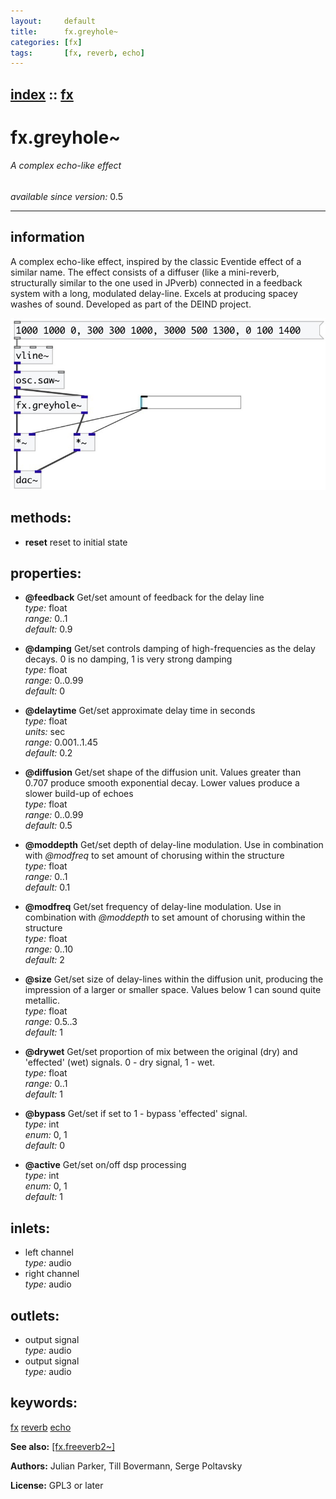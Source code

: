 ```yaml
---
layout:     default
title:      fx.greyhole~
categories: [fx]
tags:       [fx, reverb, echo]
---
```

[index](index.html) :: [fx](category_fx.html)
---

# fx.greyhole~

###### A complex echo-like effect

*available since version:* 0.5

---


## information
A complex echo-like effect, inspired by the classic Eventide effect of a similar name. The effect consists of a diffuser (like a mini-reverb, structurally similar to the one used in JPverb) connected in a feedback system with a long, modulated delay-line. Excels at producing spacey washes of sound. Developed as part of the DEIND project.


[![example](../examples/img/fx.greyhole~.jpg)](../examples/pd/fx.greyhole~.pd)





## methods:

* **reset**
reset to initial state<br>




## properties:

* **@feedback** 
Get/set amount of feedback for the delay line<br>
_type:_ float<br>
_range:_ 0..1<br>
_default:_ 0.9<br>

* **@damping** 
Get/set controls damping of high-frequencies as the delay decays. 0 is no damping, 1 is
very strong damping<br>
_type:_ float<br>
_range:_ 0..0.99<br>
_default:_ 0<br>

* **@delaytime** 
Get/set approximate delay time in seconds<br>
_type:_ float<br>
_units:_ sec<br>
_range:_ 0.001..1.45<br>
_default:_ 0.2<br>

* **@diffusion** 
Get/set shape of the diffusion unit. Values greater than 0.707 produce smooth
exponential decay. Lower values produce a slower build-up of echoes<br>
_type:_ float<br>
_range:_ 0..0.99<br>
_default:_ 0.5<br>

* **@moddepth** 
Get/set depth of delay-line modulation. Use in combination with *@modfreq* to set
amount of chorusing within the structure<br>
_type:_ float<br>
_range:_ 0..1<br>
_default:_ 0.1<br>

* **@modfreq** 
Get/set frequency of delay-line modulation. Use in combination with *@moddepth* to set
amount of chorusing within the structure<br>
_type:_ float<br>
_range:_ 0..10<br>
_default:_ 2<br>

* **@size** 
Get/set size of delay-lines within the diffusion unit, producing the impression of a
larger or smaller space. Values below 1 can sound quite metallic.<br>
_type:_ float<br>
_range:_ 0.5..3<br>
_default:_ 1<br>

* **@drywet** 
Get/set proportion of mix between the original (dry) and &#39;effected&#39; (wet) signals. 0 -
dry signal, 1 - wet.<br>
_type:_ float<br>
_range:_ 0..1<br>
_default:_ 1<br>

* **@bypass** 
Get/set if set to 1 - bypass &#39;effected&#39; signal.<br>
_type:_ int<br>
_enum:_ 0, 1<br>
_default:_ 0<br>

* **@active** 
Get/set on/off dsp processing<br>
_type:_ int<br>
_enum:_ 0, 1<br>
_default:_ 1<br>



## inlets:

* left channel<br>
_type:_ audio
* right channel<br>
_type:_ audio



## outlets:

* output signal<br>
_type:_ audio
* output signal<br>
_type:_ audio



## keywords:

[fx](keywords/fx.html)
[reverb](keywords/reverb.html)
[echo](keywords/echo.html)



**See also:**
[\[fx.freeverb2~\]](fx.freeverb2~.html)




**Authors:** Julian Parker, Till Bovermann, Serge Poltavsky




**License:** GPL3 or later





